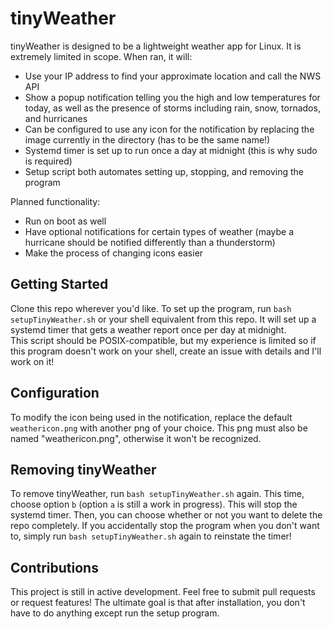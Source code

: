 # tinyWeather
tinyWeather is designed to be a lightweight weather app for Linux. It is extremely limited in scope. When ran, it will:
- Use your IP address to find your approximate location and call the NWS API
- Show a popup notification telling you the high and low temperatures for today, as well as the presence of storms including rain, snow, tornados, and hurricanes
- Can be configured to use any icon for the notification by replacing the image currently in the directory (has to be the same name!)
- Systemd timer is set up to run once a day at midnight (this is why sudo is required)
- Setup script both automates setting up, stopping, and removing the program

Planned functionality:
- Run on boot as well
- Have optional notifications for certain types of weather (maybe a hurricane should be notified differently than a thunderstorm)
- Make the process of changing icons easier 

## Getting Started
Clone this repo wherever you'd like. To set up the program, run `bash setupTinyWeather.sh` or your shell equivalent from this repo. It will set up a systemd timer that gets a weather report once per day at midnight.\
This script should be POSIX-compatible, but my experience is limited so if this program doesn't work on your shell, create an issue with details and I'll work on it!

## Configuration
To modify the icon being used in the notification, replace the default `weathericon.png` with another png of your choice. This png must also be named "weathericon.png", otherwise it won't be recognized.

## Removing tinyWeather
To remove tinyWeather, run `bash setupTinyWeather.sh` again. This time, choose option `b` (option `a` is still a work in progress). This will stop the systemd timer. Then, you can choose whether or not you want to delete the repo completely. If you accidentally stop the program when you don't want to, simply run `bash setupTinyWeather.sh` again to reinstate the timer!

## Contributions
This project is still in active development. Feel free to submit pull requests or request features! The ultimate goal is that after installation, you don't have to do anything except run the setup program.
